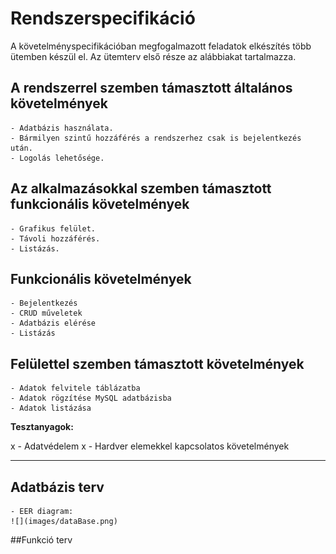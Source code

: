 # Rendszerspecifikáció

A követelményspecifikációban megfogalmazott feladatok elkészítés több ütemben készül el.
Az ütemterv első része az alábbiakat tartalmazza.	

## A rendszerrel szemben támasztott általános követelmények
	- Adatbázis használata.
	- Bármilyen szintű hozzáférés a rendszerhez csak is bejelentkezés után.
	- Logolás lehetősége.

## Az alkalmazásokkal szemben támasztott funkcionális követelmények
	- Grafikus felület.
	- Távoli hozzáférés.
	- Listázás.

## Funkcionális követelmények
	- Bejelentkezés
	- CRUD műveletek
	- Adatbázis elérése
	- Listázás
		
		
		


## Felülettel szemben támasztott követelmények
	- Adatok felvitele táblázatba
	- Adatok rögzítése MySQL adatbázisba
	- Adatok listázása

**Tesztanyagok:**



	
x - Adatvédelem
x - Hardver elemekkel kapcsolatos követelmények

--------------------------------------

## Adatbázis terv
	- EER diagram:
	![](images/dataBase.png)

		
##Funkció terv
